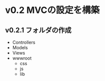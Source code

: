 # v0.2 MVCの設定を構築

## v0.2.1 フォルダの作成
* Controllers
* Models
* Views
* wwwroot
    * css
    * js
    * lib

